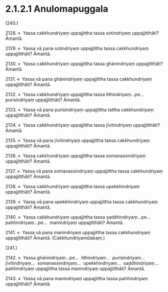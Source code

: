 

# 2.1.2.1 Anulomapuggala





(240.)

2128\. »  Yassa cakkhundriyaṃ uppajjittha tassa sotindriyaṃ uppajjitthāti? Āmantā.

2129\. «  Yassa vā pana sotindriyaṃ uppajjittha tassa cakkhundriyaṃ uppajjitthāti? Āmantā.

2130\. »  Yassa cakkhundriyaṃ uppajjittha tassa ghānindriyaṃ uppajjitthāti? Āmantā.

2131\. «  Yassa vā pana ghānindriyaṃ uppajjittha tassa cakkhundriyaṃ uppajjitthāti? Āmantā.

2132\. »  Yassa cakkhundriyaṃ uppajjittha tassa itthindriyaṃ…pe…  purisindriyaṃ uppajjitthāti? Āmantā.

2133\. «  Yassa vā pana purisindriyaṃ uppajjittha tattha cakkhundriyaṃ uppajjitthāti? Āmantā.

2134\. »  Yassa cakkhundriyaṃ uppajjittha tassa jīvitindriyaṃ uppajjitthāti? Āmantā.

2135\. «  Yassa vā pana jīvitindriyaṃ uppajjittha tassa cakkhundriyaṃ uppajjitthāti? Āmantā.

2136\. »  Yassa cakkhundriyaṃ uppajjittha tassa somanassindriyaṃ uppajjitthāti? Āmantā.

2137\. «  Yassa vā pana somanassindriyaṃ uppajjittha tassa cakkhundriyaṃ uppajjitthāti? Āmantā.

2138\. »  Yassa cakkhundriyaṃ uppajjittha tassa upekkhindriyaṃ uppajjitthāti? Āmantā.

2139\. «  Yassa vā pana upekkhindriyaṃ uppajjittha tassa cakkhundriyaṃ uppajjitthāti? Āmantā.

2140\. »  Yassa cakkhundriyaṃ uppajjittha tassa saddhindriyaṃ…pe…  paññindriyaṃ…pe…  manindriyaṃ uppajjitthāti? Āmantā.

2141\. «  Yassa vā pana manindriyaṃ uppajjittha tassa cakkhundriyaṃ uppajjitthāti? Āmantā. (Cakkhundriyamūlakaṃ.)

(241.)

2142\. »  Yassa ghānindriyaṃ…pe…  itthindriyaṃ…  purisindriyaṃ…  jīvitindriyaṃ…  somanassindriyaṃ…  upekkhindriyaṃ…  saddhindriyaṃ…  paññindriyaṃ uppajjittha tassa manindriyaṃ uppajjitthāti? Āmantā.

2143\. «  Yassa vā pana manindriyaṃ uppajjittha tassa paññindriyaṃ uppajjitthāti? Āmantā.



